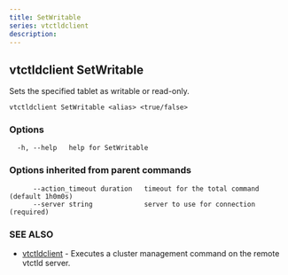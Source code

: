 ```yaml
---
title: SetWritable
series: vtctldclient
description:
---
```

## vtctldclient SetWritable

Sets the specified tablet as writable or read-only.

```
vtctldclient SetWritable <alias> <true/false>
```

### Options

```
  -h, --help   help for SetWritable
```

### Options inherited from parent commands

```
      --action_timeout duration   timeout for the total command (default 1h0m0s)
      --server string             server to use for connection (required)
```

### SEE ALSO

* [vtctldclient](../)	 - Executes a cluster management command on the remote vtctld server.

